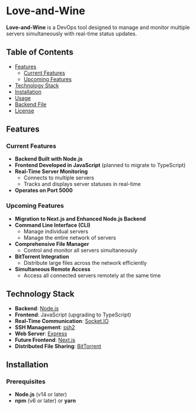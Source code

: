 # Love-and-Wine

**Love-and-Wine** is a DevOps tool designed to manage and monitor multiple servers simultaneously with real-time status updates.

## Table of Contents
- [Features](#features)
  - [Current Features](#current-features)
  - [Upcoming Features](#upcoming-features)
- [Technology Stack](#technology-stack)
- [Installation](#installation)
- [Usage](#usage)
- [Backend File](#backend-file)
- [License](#license)

## Features

### Current Features

- **Backend Built with Node.js**
- **Frontend Developed in JavaScript** (planned to migrate to TypeScript)
- **Real-Time Server Monitoring**
  - Connects to multiple servers
  - Tracks and displays server statuses in real-time
- **Operates on Port 5000**

### Upcoming Features

- **Migration to Next.js and Enhanced Node.js Backend**
- **Command Line Interface (CLI)**
  - Manage individual servers
  - Manage the entire network of servers
- **Comprehensive File Manager**
  - Control and monitor all servers simultaneously
- **BitTorrent Integration**
  - Distribute large files across the network efficiently
- **Simultaneous Remote Access**
  - Access all connected servers remotely at the same time

## Technology Stack

- **Backend**: [Node.js](https://nodejs.org/)
- **Frontend**: JavaScript (upgrading to TypeScript)
- **Real-Time Communication**: [Socket.IO](https://socket.io/)
- **SSH Management**: [ssh2](https://www.npmjs.com/package/ssh2)
- **Web Server**: [Express](https://expressjs.com/)
- **Future Frontend**: [Next.js](https://nextjs.org/)
- **Distributed File Sharing**: [BitTorrent](https://www.bittorrent.com/)

## Installation

### Prerequisites

- **Node.js** (v14 or later)
- **npm** (v6 or later) or **yarn**
